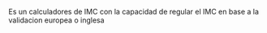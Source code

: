 Es un calculadores de IMC con la capacidad de regular el IMC en base a la validacion europea o inglesa 
